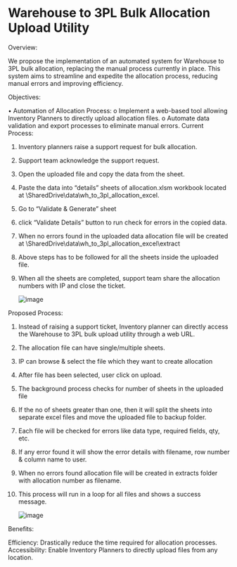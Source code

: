 # Warehouse to 3PL Bulk Allocation Upload Utility

Overview:

We propose the implementation of an automated system for Warehouse to 3PL bulk allocation, replacing the manual process currently in place. This system aims to streamline and expedite the allocation process, reducing manual errors and improving efficiency.

Objectives:

•	Automation of Allocation Process:
o	Implement a web-based tool allowing Inventory Planners to directly upload allocation files.
o	Automate data validation and export processes to eliminate manual errors.
Current Process:

1.	Inventory planners raise a support request for bulk allocation.
2.	Support team acknowledge the support request.
3.	Open the uploaded file and copy the data from the sheet.
4.	Paste the data into “details” sheets of allocation.xlsm workbook located at \\SharedDrive\data\wh_to_3pl_allocation_excel.
5.	Go to “Validate & Generate” sheet
6.	click “Validate Details” button to run check for errors in the copied data.
7.	When no errors found in the uploaded data allocation file will be created at \\SharedDrive\data\wh_to_3pl_allocation_excel\extract
8.	Above steps has to be followed for all the sheets inside the uploaded file.
9.	When all the sheets are completed, support team share the allocation numbers with IP and close the ticket.

    ![image](https://github.com/user-attachments/assets/c50a340a-1882-4d30-b40b-9ac53886570b)


Proposed Process:

1.	Instead of raising a support ticket, Inventory planner can directly access the Warehouse to 3PL bulk upload utility through a web URL.
2.	The allocation file can have single/multiple sheets.
3.	IP can browse & select the file which they want to create allocation
4.	After file has been selected, user click on upload.
5.	The background process checks for number of sheets in the uploaded file
6.	If the no of sheets greater than one, then it will split the sheets into separate excel files and move the uploaded file to backup folder.
7.	Each file will be checked for errors like data type, required fields, qty, etc.
8.	If any error found it will show the error details with filename, row number & column name to user.
9.	When no errors found allocation file will be created in extracts folder with allocation number as filename.
10.	This process will run in a loop for all files and shows a success message.

    ![image](https://github.com/user-attachments/assets/9d3eab16-47e6-484d-937b-f12225f95d99)

 
Benefits:

Efficiency: Drastically reduce the time required for allocation processes.
Accessibility: Enable Inventory Planners to directly upload files from any location.
